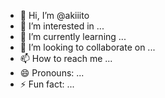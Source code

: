 - 👋 Hi, I’m @akiiito
- 👀 I’m interested in ...
- 🌱 I’m currently learning ...
- 💞️ I’m looking to collaborate on ...
- 📫 How to reach me ...
- 😄 Pronouns: ...
- ⚡ Fun fact: ...

<!---
akiiito/akiiito is a ✨ special ✨ repository because its `README.md` (this file) appears on your GitHub profile.
You can click the Preview link to take a look at your changes.
--->
